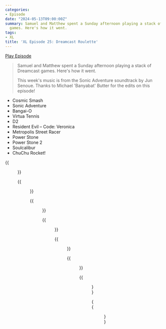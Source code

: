 ```yaml
---
categories:
- Episode
date: "2024-05-13T09:00:00Z"
summary: Samuel and Matthew spent a Sunday afternoon playing a stack of Dreamcast
  games. Here's how it went.
tags:
- XL
title: 'XL Episode 25: Dreamcast Roulette'
---
```


[Play Episode](https://www.patreon.com/posts/xl-episode-25-104130296)
> Samuel and Matthew spent a Sunday afternoon playing a stack of Dreamcast games. Here's how it went.
>
> This week's music is from the Sonic Adventure soundtrack by Jun Senoue. Thanks to Michael 'Banyabat' Butter for the edits on this episode!

- Cosmic Smash
- Sonic Adventure
- Bangai-O
- Virtua Tennis
- D2
- Resident Evil – Code: Veronica
- Metropolis Street Racer
- Power Stone
- Power Stone 2
- Soulcalibur
- ChuChu Rocket!


{{<figure 
    src="/assets/images/reform.jpeg" 
    caption="Image Credit: djkf" 
    alt="Reform">}}

{{<figure 
    src="/assets/images/floigan-sickos.jpeg" 
    alt="Sickos" >}}

{{<figure 
    src="/assets/images/henman.jpeg" 
    alt="Henman" >}}

{{<figure 
    src="/assets/images/chu-chu.jpeg" 
    alt="ChuChu" >}}

{{<figure 
    src="/assets/images/sunk-cost.jpeg" 
    alt="Sunk cost" >}}

{{<figure 
    src="/assets/images/sega-war-room.jpeg" 
    alt="War room" >}}

{{<figure 
    src="/assets/images/dreamcast-simpsons-1.jpeg" 
    alt="Dreamcast Simpsons" >}}

{{<figure 
    src="/assets/images/dreamcast-simpsons-2.jpeg" 
    caption="Image Credit: GGABronco" 
    alt="Dreamcast Simpsons">}}